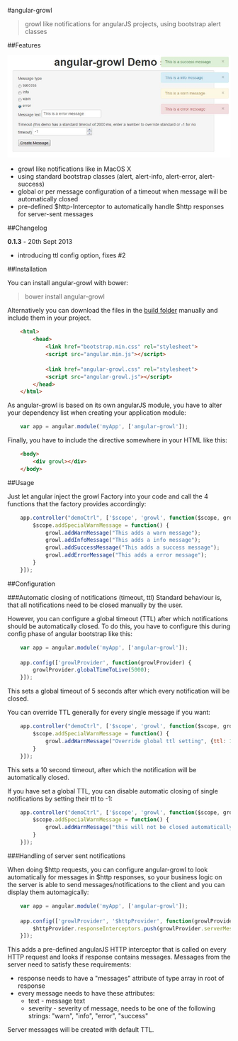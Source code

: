 #angular-growl

> growl like notifications for angularJS projects, using bootstrap alert classes

##Features

![Standard bootstrap 2.x styles](doc/screenshot.jpg)

* growl like notifications like in MacOS X
* using standard bootstrap classes (alert, alert-info, alert-error, alert-success)
* global or per message configuration of a timeout when message will be automatically closed
* pre-defined $http-Interceptor to automatically handle $http responses for server-sent messages

##Changelog

**0.1.3**  - 20th Sept 2013

* introducing ttl config option, fixes #2

##Installation

You can install angular-growl with bower:

> bower install angular-growl

Alternatively you can download the files in the [build folder](build/) manually and include them in your project.

````html
    <html>
        <head>
            <link href="bootstrap.min.css" rel="stylesheet">
            <script src="angular.min.js"></script>

            <link href="angular-growl.css" rel="stylesheet">
            <script src="angular-growl.js"></script>
        </head>
    </html>
````

As angular-growl is based on its own angularJS module, you have to alter your dependency list when creating your application
module:

````javascript
    var app = angular.module('myApp', ['angular-growl']);
````

Finally, you have to include the directive somewhere in your HTML like this:

````html
    <body>
        <div growl></div>
    </body>
````

##Usage

Just let angular inject the growl Factory into your code and call the 4 functions that the factory provides accordingly:

````javascript
    app.controller("demoCtrl", ['$scope', 'growl', function($scope, growl) {
        $scope.addSpecialWarnMessage = function() {
            growl.addWarnMessage("This adds a warn message");
            growl.addInfoMessage("This adds a info message");
            growl.addSuccessMessage("This adds a success message");
            growl.addErrorMessage("This adds a error message");
        }
    }]);
````

##Configuration

###Automatic closing of notifications (timeout, ttl)
Standard behaviour is, that all notifications need to be closed manually by the user.

However, you can configure a global timeout (TTL) after which notifications should be automatically closed.  To do
this, you have to configure this during config phase of angular bootstrap like this:

````javascript
    var app = angular.module('myApp', ['angular-growl']);

    app.config(['growlProvider', function(growlProvider) {
        growlProvider.globalTimeToLive(5000);
    }]);
````

This sets a global timeout of 5 seconds after which every notification will be closed.

You can override TTL generally for every single message if you want:

````javascript
    app.controller("demoCtrl", ['$scope', 'growl', function($scope, growl) {
        $scope.addSpecialWarnMessage = function() {
            growl.addWarnMessage("Override global ttl setting", {ttl: 10000});
        }
    }]);
````

This sets a 10 second timeout, after which the notification will be automatically closed.

If you have set a global TTL, you can disable automatic closing of single notifications by setting their ttl to -1:

````javascript
    app.controller("demoCtrl", ['$scope', 'growl', function($scope, growl) {
        $scope.addSpecialWarnMessage = function() {
            growl.addWarnMessage("this will not be closed automatically even when a global ttl is set", {ttl: -1});
        }
    }]);
````
###Handling of server sent notifications

When doing $http requests, you can configure angular-growl to look automatically for messages in $http responses, so your
business logic on the server is able to send messages/notifications to the client and you can display them automagically:

````javascript
    var app = angular.module('myApp', ['angular-growl']);

    app.config(['growlProvider', '$httpProvider', function(growlProvider, $httpProvider) {
        $httpProvider.responseInterceptors.push(growlProvider.serverMessagesInterceptor);
    }]);
````

This adds a pre-defined angularJS HTTP interceptor that is called on every HTTP request and looks if response contains
messages. Messages from the server need to satisfy these requirements:

* response needs to have a "messages" attribute of type array in root of response
* every message needs to have these attributes:
  * text - message text
  * severity - severity of message, needs to be one of the following strings: "warn", "info", "error", "success"

Server messages will be created with default TTL.
